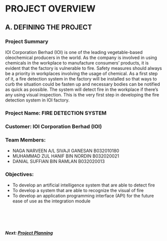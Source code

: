 # PROJECT OVERVIEW

## A. DEFINING THE PROJECT
### Project Summary
IOI Corporation Berhad (IOI) is one of the leading vegetable-based oleochemical producers in the world. As the company is involved in using chemicals in the workplace to manufacture consumers’ products, it is evident that the factory is vulnerable to fire. Safety measures should always be a priority in workplaces involving the usage of chemical. 
As a first step of it, a fire detection system in the factory will be installed so that ways to curb the situation could be fasten up and necessary bodies can be notified as quick as possible. The system will detect fire in the workplace if there’s any using visual inspection. This is the very first step in developing the fire detection system in IOI factory.

### Project Name: FIRE DETECTION SYSTEM

### Customer:  IOI Corporation Berhad (IOI)

### Team Members:
+ NAGA NARVEEN A/L SIVAJI GANESAN B032010180
+ MUHAMMAD ZUL HANIF BIN NORDIN B032020021 
+ DANIAL SUFFIAN BIN RAMLAN B032020013

### Objectives:
+ To develop an artificial intelligence system that are able to detect fire 
+ To develop a system that are able to recognize the visual of fire
+ To develop an application programming interface (API) for the future ease of use as the integration module

<br><br><br>
##### Next: [Project Planning](B-PROJECT_PLANNING.md)
